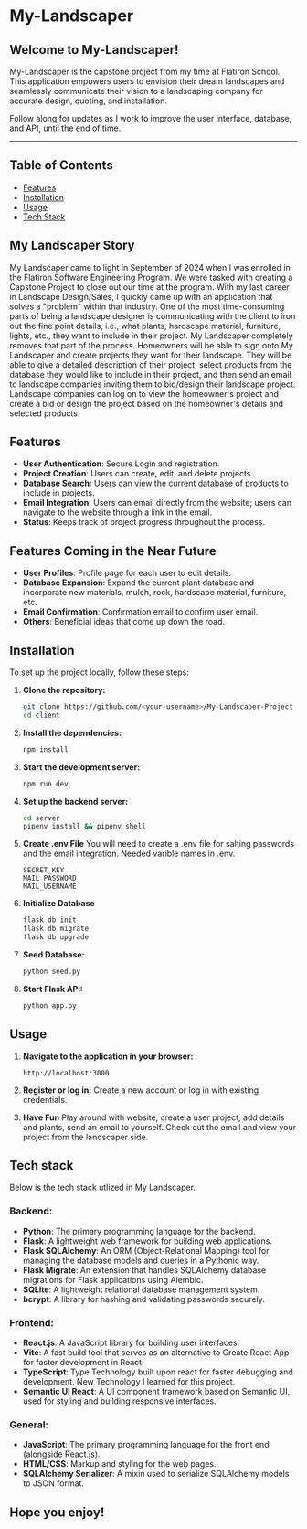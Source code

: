 # My-Landscaper

## Welcome to My-Landscaper!
My-Landscaper is the capstone project from my time at Flatiron School. This application empowers users to envision their dream landscapes and seamlessly communicate their vision to a landscaping company for accurate design, quoting, and installation.

Follow along for updates as I work to improve the user interface, database, and API, until the end of time. 

---

## Table of Contents

- [Features](#features)
- [Installation](#installation)
- [Usage](#usage)
- [Tech Stack](#tech-stack)

## My Landscaper Story

My Landscaper came to light in September of 2024 when I was enrolled in the Flatiron Software Engineering Program. We were tasked with creating a Capstone Project to close out our time at the program. With my last career in Landscape Design/Sales, I quickly came up with an application that solves a "problem" within that industry. One of the most time-consuming parts of being a landscape designer is communicating with the client to iron out the fine point details, i.e., what plants, hardscape material, furniture, lights, etc., they want to include in their project. My Landscaper completely removes that part of the process. Homeowners will be able to sign onto My Landscaper and create projects they want for their landscape. They will be able to give a detailed description of their project, select products from the database they would like to include in their project, and then send an email to landscape companies inviting them to bid/design their landscape project. Landscape companies can log on to view the homeowner's project and create a bid or design the project based on the homeowner's details and selected products. 

## Features

- **User Authentication**: Secure Login and registration.
- **Project Creation**: Users can create, edit, and delete projects.
- **Database Search**: Users can view the current database of products to include in projects.
- **Email Integration**: Users can email directly from the website; users can navigate to the website through a link in the email.
- **Status**: Keeps track of project progress throughout the process.

## Features Coming in the Near Future

- **User Profiles**: Profile page for each user to edit details.
- **Database Expansion**: Expand the current plant database and incorporate new materials, mulch, rock, hardscape material, furniture, etc.
- **Email Confirmation**: Confirmation email to confirm user email. 
- **Others**: Beneficial ideas that come up down the road.

## Installation

To set up the project locally, follow these steps:

1. **Clone the repository:**
    ```bash
    git clone https://github.com/<your-username>/My-Landscaper-Project
    cd client
    ```

2. **Install the dependencies:**
   ```bash
   npm install
   ```

3. **Start the development server:**
   ```bash
   npm run dev
   ```

4. **Set up the backend server:**
   ```bash
   cd server
   pipenv install && pipenv shell
   ```

6. **Create .env File**
    You will need to create a .env file for salting passwords and the email integration.
    Needed varible names in .env.
    ```
    SECRET_KEY
    MAIL_PASSWORD
    MAIL_USERNAME
    ```

5. **Initialize Database**
   ```bash
   flask db init
   flask db migrate
   flask db upgrade
   ```

6. **Seed Database:**
    ```bash
    python seed.py
    ```

7. **Start Flask API:**
    ```bash
    python app.py
    ```

## Usage

1. **Navigate to the application in your browser:**
   ```
   http://localhost:3000
   ```

2. **Register or log in:**
   Create a new account or log in with existing credentials.

3. **Have Fun**
    Play around with website, create a user project, add details and plants, send an email to yourself.
    Check out the email and view your project from the landscaper side.

## Tech stack

Below is the tech stack utlized in My Landscaper.

### Backend:
- **Python**: The primary programming language for the backend.
- **Flask**: A lightweight web framework for building web applications.
- **Flask SQLAlchemy**: An ORM (Object-Relational Mapping) tool for managing the database models and queries in a Pythonic way.
- **Flask Migrate**: An extension that handles SQLAlchemy database migrations for Flask applications using Alembic.
- **SQLite**: A lightweight relational database management system.
- **bcrypt**: A library for hashing and validating passwords securely.

### Frontend:
- **React.js**: A JavaScript library for building user interfaces.
- **Vite**: A fast build tool that serves as an alternative to Create React App for faster development in React.
- **TypeScript**: Type Technology built upon react for faster debugging and development. New Technology I learned for this project.
- **Semantic UI React**: A UI component framework based on Semantic UI, used for styling and building responsive interfaces.

### General:
- **JavaScript**: The primary programming language for the front end (alongside React.js).
- **HTML/CSS**: Markup and styling for the web pages.
- **SQLAlchemy Serializer**: A mixin used to serialize SQLAlchemy models to JSON format.

## Hope you enjoy!